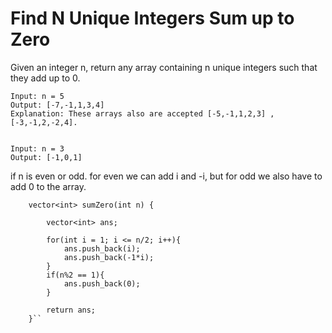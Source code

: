 # Find N Unique Integers Sum up to Zero
Given an integer n, return any array containing n unique integers such that they add up to 0.

```
Input: n = 5
Output: [-7,-1,1,3,4]
Explanation: These arrays also are accepted [-5,-1,1,2,3] , [-3,-1,2,-2,4].


Input: n = 3
Output: [-1,0,1]
```

if n is even or odd.
    for even we can add i and -i, but for odd we also have to add 0 to the array.

```
    vector<int> sumZero(int n) {
        
        vector<int> ans;

        for(int i = 1; i <= n/2; i++){
            ans.push_back(i);
            ans.push_back(-1*i);
        }
        if(n%2 == 1){
            ans.push_back(0);
        }

        return ans;
    }``
```